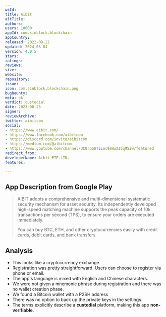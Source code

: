 ```yaml
---
wsId: 
title: Aibit
altTitle: 
authors: 
users: 10000
appId: com.sinblock.blockchain
appCountry: 
released: 2022-09-22
updated: 2024-03-04
version: 4.0.5
stars: 
ratings: 
reviews: 
size: 
website: 
repository: 
issue: 
icon: com.sinblock.blockchain.png
bugbounty: 
meta: ok
verdict: custodial
date: 2023-08-25
signer: 
reviewArchive: 
twitter: aibitcom
social:
- https://www.aibit.com/
- https://www.facebook.com/aibitcom
- https://discord.com/invite/aibitcom
- https://medium.com/@aibitcom
- https://www.youtube.com/channel/UC8rp5UTiLnc9aWuXJbqMSiw/featured
redirect_from: 
developerName: Aibit PTE.LTD.
features: 

---
```


## App Description from Google Play

> AIBIT adopts a comprehensive and multi-dimensional systematic security mechanism for asset security. Its independently developed high-speed matching machine supports the peak capacity of 10k transactions per second (TPS), to ensure your orders are executed immediately.
>
> You can buy BTC, ETH, and other cryptocurrencies easily with credit cards, debit cards, and bank transfers.

## Analysis 

- This looks like a cryptocurrency exchange.
- Registration was pretty straightforward. Users can choose to register via phone or email. 
- The app's language is mixed with English and Chinese characters.
- We were not given a mnemonic phrase during registration and there was no wallet creation phase.
- We found a Bitcoin wallet with a P2SH address
- There was no option to back up the private keys in the settings.
- The terms explicitly describe a **custodial** platform, making this app **non-verifiable**.
